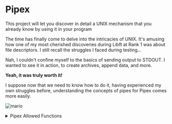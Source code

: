 # Pipex
This project will let you discover in detail a UNIX mechanism that you already know by using it in your program


The time has finally come to delve into the intricacies of UNIX. It's amusing how one of my most cherished discoveries during Libft at Rank 1 was about file descriptors. I still recall the struggles I faced during testing...

Nah, I couldn't confine myself to the basics of sending output to STDOUT. I wanted to see it in action, to create archives, append data, and more.

**Yeah, it was truly worth it!**

I suppose now that we need to know how to do it, having experienced my own struggles before, understanding the concepts of pipes for Pipex comes more easily.


![mario](https://github.com/guimaleo/pipex/assets/128752196/9a1a0fd4-19c9-4919-ba7c-f37a295749a5)


<details>
  <summary>Pipex Allowed Functions</summary>
  
- open
  - int  open(const char *path, int oflag, ...);
- close
  -  int  close(int fildes);
- read
  - ssize_t  read(int fildes, void *buf, size_t nbyte);
- write
  -  ssize_t write(int fildes, const void *buf, size_t nbyte);
- malloc
  - void  *malloc(size_t size);
- free
  - void  free(void *ptr);
- perror
  - void  perror(const char *s);
- strerror
  - char  *strerror(int errno);
- access
  - int  access(const char *path, int **amode**)
- dup and dup2
  - int  dup(int fildes);
  - int  dup2(int fildes, int fildes2);
- execve
  - int  execve(const char *path, char *const argv[], char *const envp[]);
- exit
  - void  exit(int **status**)
- fork
  - pid_t  fork(*void*);
- pipe
  - int  pipe(int fildes[2]);
- unlink
  - int  unlink(const char *path);
- wait and waitpid
  - pid_t  wait(int *stat_loc);
  - pid_t  wait(pid_t pid, int *stat_loc, int options);

</details>
